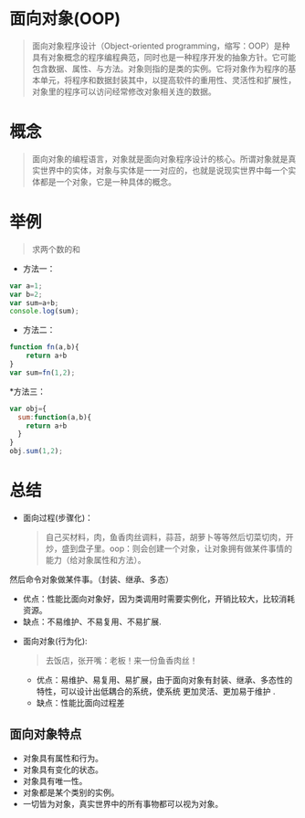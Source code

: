 # 面向对象(OOP)
> 面向对象程序设计（Object-oriented programming，缩写：OOP）是种具有对象概念的程序编程典范，同时也是一种程序开发的抽象方针。它可能包含数据、属性、与方法。对象则指的是类的实例。它将对象作为程序的基本单元，将程序和数据封装其中，以提高软件的重用性、灵活性和扩展性，对象里的程序可以访问经常修改对象相关连的数据。
# 概念
>面向对象的编程语言，对象就是面向对象程序设计的核心。所谓对象就是真实世界中的实体，对象与实体是一一对应的，也就是说现实世界中每一个实体都是一个对象，它是一种具体的概念。
# 举例
>求两个数的和
* 方法一：
```js
var a=1;
var b=2;
var sum=a+b;
console.log(sum);
```
* 方法二：
```js
function fn(a,b){
    return a+b
}
var sum=fn(1,2);
```
*方法三：
``` js
var obj={
  sum:function(a,b){
    return a+b
  }
}
obj.sum(1,2);
```

# 总结
* 面向过程(步骤化)：
  >自己买材料，肉，鱼香肉丝调料，蒜苔，胡萝卜等等然后切菜切肉，开炒，盛到盘子里。oop：则会创建一个对象，让对象拥有做某件事情的能力（给对象属性和方法）。

然后命令对象做某件事。（封装、继承、多态）
  - 优点：性能比面向对象好，因为类调用时需要实例化，开销比较大，比较消耗资源。
  - 缺点：不易维护、不易复用、不易扩展.

* 面向对象(行为化):
  >去饭店，张开嘴：老板！来一份鱼香肉丝！
  - 优点：易维护、易复用、易扩展，由于面向对象有封装、继承、多态性的特性，可以设计出低耦合的系统，使系统 更加灵活、更加易于维护 .
  - 缺点：性能比面向过程差

## 面向对象特点
 * 对象具有属性和行为。
 * 对象具有变化的状态。
 * 对象具有唯一性。
 * 对象都是某个类别的实例。
 * 一切皆为对象，真实世界中的所有事物都可以视为对象。